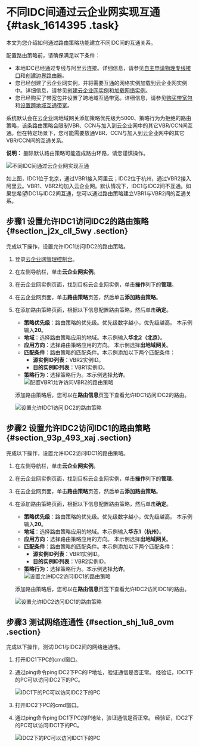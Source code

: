 # 不同IDC间通过云企业网实现互通 {#task_1614395 .task}

本文为您介绍如何通过路由策略功能建立不同IDC间的互通关系。

配置路由策略前，请确保满足以下条件：

-   本地IDC已经通过专线与阿里云连接。详细信息，请参见[自主申请物理专线接口](../../../../cn.zh-CN/物理专线连接/自主申请物理专线接口.md#)和[创建边界路由器](../../../../cn.zh-CN/边界路由器/创建边界路由器.md#)。
-   您已经创建了云企业网实例，并将需要互通的网络实例加载到云企业网实例中。详细信息，请参见[创建云企业网实例](../../../../cn.zh-CN/用户指南/管理云企业网实例/创建云企业网实例.md#)和[加载网络实例](../../../../cn.zh-CN/用户指南/管理网络实例/加载网络实例.md#)。
-   您已经购买了带宽包并设置了跨地域互通带宽。详细信息，请参见[购买带宽包](../../../../cn.zh-CN/用户指南/管理带宽包/购买带宽包.md#)和[设置跨地域互通带宽](../../../../cn.zh-CN/用户指南/管理跨地域互通带宽/设置跨地域互通带宽.md#)。

系统默认会在云企业网地域网关添加策略优先级为5000、策略行为为拒绝的路由策略，该条路由策略会限制VBR、CCN与加入到云企业网中的其它VBR/CCN间互通。但在特定场景下，您可能需要放通VBR、CCN与加入到云企业网中的其它VBR/CCN间的互通关系。

**说明：** 删除默认路由策略可能造成路由环路，请您谨慎操作。

![不同IDC间通过云企业网实现互通](http://static-aliyun-doc.oss-cn-hangzhou.aliyuncs.com/assets/img/1280065/156645514654882_zh-CN.png)

如上图，IDC1位于北京，通过VBR1接入阿里云；IDC2位于杭州，通过VBR2接入阿里云。VBR1、VBR2均加入云企业网。默认情况下，IDC1与IDC2间不互通。如果您希望IDC1与IDC2间互通，您可以通过路由策略建立VBR1与VBR2间的互通关系。

## 步骤1 设置允许IDC1访问IDC2的路由策略 {#section_j2x_cll_5wy .section}

完成以下操作，设置允许IDC1访问IDC2的路由策略。

1.  登录[云企业网管理控制台](https://cen.console.aliyun.com/)。
2.  在左侧导航栏，单击**云企业网实例**。
3.  在云企业网实例页面，找到目标云企业网实例，单击**操作**列下的**管理**。
4.  在云企业网页面，单击**路由策略**页签，然后单击**添加路由策略**。
5.  在添加路由策略页面，根据以下信息配置路由策略，然后单击**确定**。 

    -   **策略优先级**：路由策略的优先级。优先级数字越小，优先级越高。 本示例输入**20**。
    -   **地域**：选择路由策略应用的地域。本示例输入**华北2（北京）**。
    -   **应用方向**：选择路由策略应用的方向。 本示例选择**出地域网关**。
    -   **匹配条件**：路由策略的匹配条件。本示例添加以下两个匹配条件：
        -   **源实例ID列表**：VBR2实例ID。
        -   **目的实例ID列表**：VBR1实例ID。
    -   **策略行为**：选择策略行为。本示例选择**允许**。
    ![配置VBR1允许访问VBR2的路由策略](http://static-aliyun-doc.oss-cn-hangzhou.aliyuncs.com/assets/img/1280065/156645514655480_zh-CN.png)

    添加路由策略后，您可以在**路由信息**页签下查看允许IDC1访问IDC2的路由。

    ![设置允许IDC1访问IDC2的路由策略](http://static-aliyun-doc.oss-cn-hangzhou.aliyuncs.com/assets/img/1280065/156645514655562_zh-CN.png)


## 步骤2 设置允许IDC2访问IDC1的路由策略 {#section_93p_493_xaj .section}

完成以下操作，设置允许IDC2访问IDC1的路由策略。

1.  在左侧导航栏，单击**云企业网实例**。
2.  在云企业网实例页面，找到目标云企业网实例，单击**操作**列下的**管理**。
3.  在云企业网页面，单击**路由策略**页签，然后单击**添加路由策略**。
4.  在添加路由策略页面，根据以下信息配置路由策略，然后单击**确定**。 

    -   **策略优先级**：路由策略的优先级。优先级数字越小，优先级越高。 本示例输入**20**。
    -   **地域**：选择路由策略应用的地域。本示例输入**华东1（杭州）**。
    -   **应用方向**：选择路由策略应用的方向。 本示例选择**出地域网关**。
    -   **匹配条件**：路由策略的匹配条件。本示例添加以下两个匹配条件：
        -   **源实例ID列表**：VBR1实例ID。
        -   **目的实例ID列表**：VBR2实例ID。
    -   **策略行为**：选择策略行为。本示例选择**允许**。
    ![设置允许IDC2访问IDC1的路由策略](http://static-aliyun-doc.oss-cn-hangzhou.aliyuncs.com/assets/img/1280065/156645514755486_zh-CN.png)

    添加路由策略后，您可以在**路由信息**页签下查看允许IDC2访问IDC1的路由。

    ![设置允许IDC2访问IDC1的路由策略](http://static-aliyun-doc.oss-cn-hangzhou.aliyuncs.com/assets/img/1280065/156645514755564_zh-CN.png)


## 步骤3 测试网络连通性 {#section_shj_1u8_ovm .section}

完成以下操作，测试IDC1与IDC2间的网络连通性。

1.  打开IDC1下PC的cmd窗口。
2.  通过ping命令pingIDC2下PC的IP地址，验证通信是否正常。 经验证，IDC1下的PC可以访问IDC2下的PC。

    ![IDC1下的PC可以访问IDC2下的PC](http://static-aliyun-doc.oss-cn-hangzhou.aliyuncs.com/assets/img/1214245/156645514754781_zh-CN.png)

3.  打开IDC2下PC的cmd窗口。
4.  通过ping命令pingIDC1下PC的IP地址，验证通信是否正常。 经验证，IDC2下的PC可以访问IDC1下的PC。

    ![IDC2下的PC可以访问IDC1下的PC](http://static-aliyun-doc.oss-cn-hangzhou.aliyuncs.com/assets/img/1214245/156645514754768_zh-CN.png)


